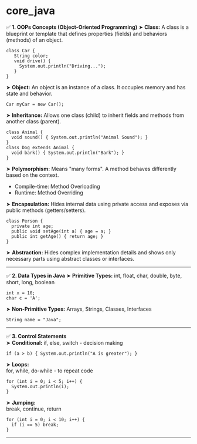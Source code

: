 # core_java

✅ **1. OOPs Concepts (Object-Oriented Programming)**
➤ **Class:**
A class is a blueprint or template that defines properties (fields) and behaviors (methods) of an object.
```ssh
class Car {
   String color;
   void drive() {
     System.out.println("Driving...");
   }
}
```

➤ **Object:**
An object is an instance of a class. It occupies memory and has state and behavior.
```ssh
Car myCar = new Car();
```

➤ **Inheritance:**
Allows one class (child) to inherit fields and methods from another class (parent).
```ssh
class Animal {
  void sound() { System.out.println("Animal Sound"); }
}
class Dog extends Animal {
  void bark() { System.out.println("Bark"); }
}
```

➤ **Polymorphism:**
Means "many forms". A method behaves differently based on the context.
 - Compile-time: Method Overloading
 - Runtime: Method Overriding

➤ **Encapsulation:**
Hides internal data using private access and exposes via public methods (getters/setters).
```ssh
class Person {
  private int age;
  public void setAge(int a) { age = a; }
  public int getAge() { return age; }
}
```

➤ **Abstraction:**
Hides complex implementation details and shows only necessary parts using abstract classes or interfaces.

<hr>

✅ **2. Data Types in Java**
➤ **Primitive Types:**
int, float, char, double, byte, short, long, boolean
```ssh
int x = 10;
char c = 'A';
```

➤ **Non-Primitive Types:**
Arrays, Strings, Classes, Interfaces
```ssh
String name = "Java";
```

<hr>

✅ **3. Control Statements**  <br>
➤ **Conditional:**
if, else, switch - decision making
```ssh
if (a > b) { System.out.println("A is greater"); }
```

➤ **Loops:**  <br>
for, while, do-while - to repeat code
```ssh
for (int i = 0; i < 5; i++) {
  System.out.println(i);
}
```

➤ **Jumping:**  <br>
break, continue, return
```ssh
for (int i = 0; i < 10; i++) {
  if (i == 5) break;
}
```

<hr>



